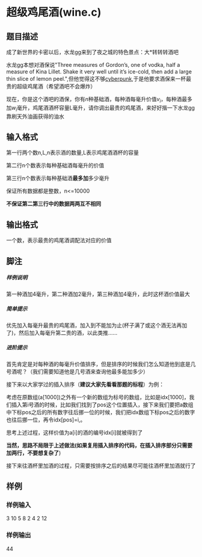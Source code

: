 # 超级鸡尾酒(wine.c)

## 题目描述

成了新世界的卡密以后，水龙gg来到了夜之城的特色景点：大*转转转酒吧

水龙gg本想对酒保说"Three measures of Gordon’s, one of vodka, half a measure of Kina Lillet. Shake it very well until it’s ice-cold, then add a large thin slice of lemon peel.",但他觉得这不够[cyberpunk](https://zh.wikipedia.org/wiki/%E8%B5%9B%E5%8D%9A%E6%9C%8B%E5%85%8B),于是他要求酒保来一杯最贵的超级鸡尾酒（希望酒吧不会爆炸）

现在，你是这个酒吧的酒保，你有$n$种基础酒，每种酒每毫升价值$v_i$，每种酒最多加$w_i$毫升，鸡尾酒酒杯容量L毫升，请你调出最贵的鸡尾酒，来好好揩一下水龙gg靠刷天外油画获得的油水

## 输入格式

第一行两个数n,L,n表示酒的数量,L表示鸡尾酒酒杯的容量

第二行n个数表示每种基础酒每毫升的价值

第三行n个数表示每种基础酒**最多加**多少毫升

保证所有数据都是整数，n<=10000

**不保证第二第三行中的数据两两互不相同**

## 输出格式

一个数，表示最贵的鸡尾酒调配法对应的价值

## 脚注

##### 样例说明

第一种酒加4毫升，第二种酒加2毫升，第三种酒加4毫升，此时这杯酒价值最大

##### 简单提示

优先加入每毫升最贵的鸡尾酒，加入到不能加为止(杯子满了或这个酒无法再加了)，然后加入每毫升第二贵的酒，以此类推……

##### 进阶提示

首先肯定是对每种酒的每毫升价值排序，但是排序的时候我们怎么知道他到底是几号酒呢？（我们需要知道他是几号酒来查询他最多能加多少）

接下来以大家学过的插入排序（**建议大家先看看那题的标程**）为例：

考虑在原数组(a[1000])之外有一个新的数组为标号的数组，比如是idx[1000]，我们插入第i号酒的时候，比如我们找到了pos这个位置插入，接下来我们要把a数组中下标pos之后的所有数字往后挪一位的时候，我们把idx数组下标pos之后的数字也往后挪一位，再令idx[pos]=i,。

思考上述过程，这样价值为a[i]的酒的编号idx[i]就被得到了

**当然，思路不局限于上述做法(如果复用插入排序的代码，在插入排序部分只需要加两行，不要想复杂了**)

接下来往酒杯里加酒的过程，只需要按排序之后的结果尽可能往酒杯里加酒就行了

## 样例

### 样例输入

3 10
5 8 2
4 2 12

### 样例输出

44
